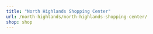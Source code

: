 ```yaml
---
title: "North Highlands Shopping Center"
url: /north-highlands/north-highlands-shopping-center/
shop: shop
---
```

